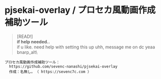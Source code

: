 # pjsekai-overlay / プロセカ風動画作成補助ツール

> [READ!]\
> **if help needed..**\
> if u like. need help with setting this up uhh, message me on dc yeaa bnarp_alt\

```
プロセカ風動画作成補助ツール：
  https://github.com/sevenc-nanashi/pjsekai-overlay
  作成：名無し｡ （ https://sevenc7c.com ）
```
